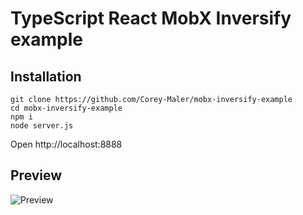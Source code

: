 # TypeScript React MobX Inversify example

## Installation

```
git clone https://github.com/Corey-Maler/mobx-inversify-example
cd mobx-inversify-example
npm i
node server.js
```

Open http://localhost:8888

## Preview
![Preview](https://rawgithub.com/Corey-Maler/mobx-inversify-example/misc/screenshoot.PNG)